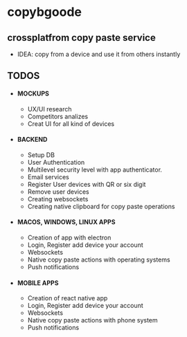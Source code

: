 # copybgoode

## crossplatfrom copy paste service

- IDEA: copy from a device and use it from others instantly

## TODOS

* #### MOCKUPS

    - UX/UI research
    - Competitors analizes
    - Creat UI for all kind of devices

* #### BACKEND
  
    - Setup DB
    - User Authentication
    - Multilevel security level with app authenticator.
    - Email services
    - Register User devices with QR or six digit
    - Remove user devices
    - Creating websockets
    - Creating native clipboard for copy paste operations
* #### MACOS, WINDOWS, LINUX APPS
 
    - Creation of app with electron
    - Login, Register add device your account
    - Websockets
    - Native copy paste actions with operating systems
    - Push notifications

* #### MOBILE APPS

    - Creation of react native app
    - Login, Register add device your account
    - Websockets
    - Native copy paste actions with phone system
    - Push notifications